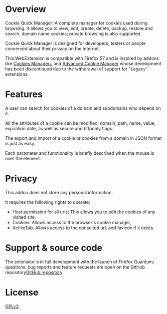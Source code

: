 # Overview

Cookie Quick Manager: A complete manager for cookies used during browsing.
It allows you to view, edit, create, delete, backup, restore and search.
domain name cookies; private browsing is also supported.

Cookie Quick Manager is designed for developers, testers or people
concerned about their privacy on the Internet.

This WebExtension is compatible with Firefox 57 and is inspired by addons like
[Cookies Manager+](https://addons.mozilla.org/fr/firefox/addon/cookies-manager-plus/) and
[Advanced Cookie Manager](https://addons.mozilla.org/fr/firefox/addon/cookie-manager/)
whose development has been discontinued due to the withdrawal of support for "Legacy" extensions.

# Features

A user can search for cookies of a domain and subdomains
who depend on it.

All the attributes of a cookie can be modified: domain, path, name, value,
expiration date, as well as secure and httponly flags.

The export and import of a cookie or cookies from a domain in JSON format is just as easy.

Each parameter and functionality is briefly described when the mouse is over the element.

# Privacy

This addon does not store any personal information.

It requires the following rights to operate:

* Host permission for all urls: This allows you to edit the cookies of any visited site,
* Cookies: Allows access to the browser's cookie manager,
* ActiveTab: Allows access to the consulted url, and favicon if it exists.

# Support & source code

The extension is in full development with the launch of Firefox Quantum;
questions, bug reports and feature requests are open on the
GitHub repository[GitHub repository](https://github.com/ysard/cookie-quick-manager/issues).

# License

[GPLv3](https://github.com/ysard/cookie-quick-manager/blob/master/LICENSE).
